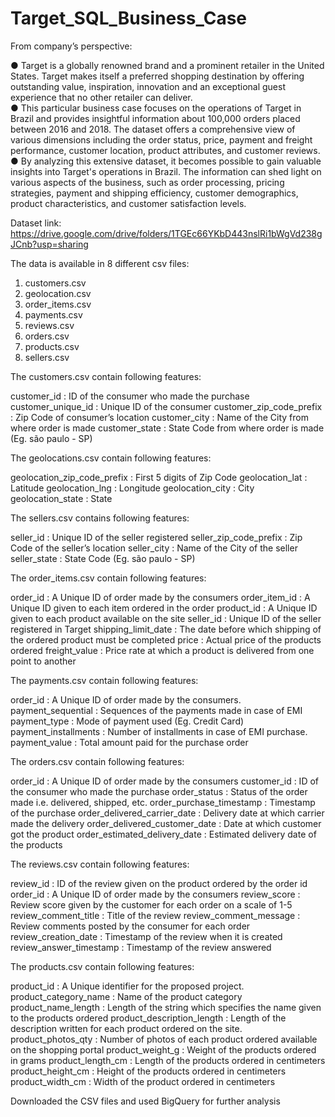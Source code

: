 # Target_SQL_Business_Case

From company’s perspective: 

● Target is a globally renowned brand and a prominent retailer in the United States. Target makes itself a preferred shopping destination by offering outstanding value, inspiration, innovation and an exceptional guest experience that no other retailer can deliver.  
● This particular business case focuses on the operations of Target in Brazil and provides insightful information about 100,000 orders placed between 2016 and 2018. The dataset offers a comprehensive view of various dimensions including the order status, price, payment and freight performance, customer location, product attributes, and customer reviews. 
● By analyzing this extensive dataset, it becomes possible to gain valuable insights into Target's operations in Brazil. The information can shed light on various aspects of the business, such as order processing, pricing strategies, payment and shipping efficiency, customer demographics, product characteristics, and customer satisfaction levels. 

Dataset link: https://drive.google.com/drive/folders/1TGEc66YKbD443nslRi1bWgVd238gJCnb?usp=sharing 

The data is available in 8 different csv files: 
1. customers.csv 
2. geolocation.csv 
3. order_items.csv 
4. payments.csv 
5. reviews.csv 
6. orders.csv 
7. products.csv 
8. sellers.csv 

The customers.csv contain following features: 

customer_id : ID of the consumer who made the purchase
customer_unique_id : Unique ID of the consumer
customer_zip_code_prefix : Zip Code of consumer’s location
customer_city : Name of the City from where order is made
customer_state : State Code from where order is made (Eg. são paulo - SP)

The geolocations.csv contain following features:

geolocation_zip_code_prefix : First 5 digits of Zip Code
geolocation_lat : Latitude
geolocation_lng : Longitude
geolocation_city : City
geolocation_state : State

The sellers.csv contains following features: 

seller_id : Unique ID of the seller registered 
seller_zip_code_prefix : Zip Code of the seller’s location
seller_city : Name of the City of the seller
seller_state : State Code (Eg. são paulo - SP)


The order_items.csv contain following features: 

order_id : A Unique ID of order made by the consumers
order_item_id : A Unique ID given to each item ordered in the order
product_id : A Unique ID given to each product available on the site
seller_id : Unique ID of the seller registered in Target
shipping_limit_date : The date before which shipping of the ordered product must be completed
price : Actual price of the products ordered 
freight_value : Price rate at which a product is delivered from one point to another



The payments.csv contain following features:

order_id : A Unique ID of order made by the consumers.
payment_sequential : Sequences of the payments made in case of EMI
payment_type : Mode of payment used (Eg. Credit Card)
payment_installments : Number of installments in case of EMI  purchase.
payment_value : Total amount paid for the purchase order



The orders.csv contain following features: 

order_id : A Unique ID of order made by the consumers
customer_id : ID of the consumer who made the purchase
order_status : Status of the order made i.e. delivered,  shipped, etc.
order_purchase_timestamp : Timestamp of the purchase
order_delivered_carrier_date : Delivery date at which carrier made the  delivery
order_delivered_customer_date : Date at which customer got the product
order_estimated_delivery_date : Estimated delivery date of the products



The reviews.csv contain following features:

review_id : ID of the review given on the product  ordered by the order id
order_id : A Unique ID of order made by the consumers
review_score : Review score given by the customer for each  order on a scale of 1-5
review_comment_title : Title of the review
review_comment_message : Review comments posted by the consumer  for each order
review_creation_date : Timestamp of the review when it is created
review_answer_timestamp : Timestamp of the review answered



The products.csv contain following features: 

product_id : A Unique identifier for the proposed project.
product_category_name : Name of the product category
product_name_length : Length of the string which specifies the name  given to the products ordered
product_description_length : Length of the description written for each  product ordered on the site.
product_photos_qty : Number of photos of each product ordered  available on the shopping portal
product_weight_g : Weight of the products ordered in grams
product_length_cm : Length of the products ordered in centimeters
product_height_cm : Height of the products ordered in centimeters
product_width_cm : Width of the product ordered in centimeters


Downloaded the CSV files and used BigQuery for further analysis
